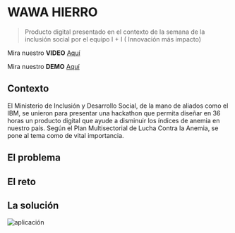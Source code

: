 # WAWA HIERRO 
> Producto digital presentado en el contexto de la semana de la inclusión social por el equipo I + I ( Innovación más impacto)

Mira nuestro **VIDEO** [Aquí](https://www.youtube.com/watch?v=OXSi6c4M2XU)

Mira nuestro **DEMO** [Aquí](#)

## Contexto
El Ministerio de Inclusión y Desarrollo Social, de la mano de aliados como el IBM, se unieron para presentar una hackathon que permita diseñar en 36 horas un producto digital que ayude a disminuir los índices de anemia en nuestro país. Según el Plan Multisectorial de Lucha Contra la Anemia, se pone al tema como de vital importancia.

## El problema


## El reto

## La solución

![aplicación](https://fotos.subefotos.com/c325c4b6a01aaf29f82f4ed633e21d7fo.png)
